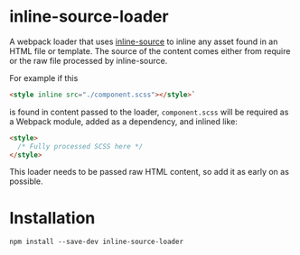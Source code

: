 # inline-source-loader

A webpack loader that uses [inline-source](https://github.com/popeindustries/inline-source)
to inline any asset found in an HTML file or template. The source of the
content comes either from require or the raw file processed by inline-source.

For example if this 
```html
<style inline src="./component.scss"></style>`
```
is found in content passed to the loader, `component.scss` will be required as
a Webpack module, added as a dependency, and inlined like:
```html
<style>
  /* Fully processed SCSS here */
</style>
```

This loader needs to be passed raw HTML content, so add it as early on as
possible.

# Installation

```
npm install --save-dev inline-source-loader
```
